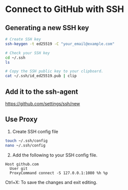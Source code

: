 # Connect to GitHub with SSH

## Generating a new SSH key

```bash
# Create SSH key
ssh-keygen -t ed25519 -C "your_email@example.com"

# Check your SSH key
cd ~/.ssh
ls

# Copy the SSH public key to your clipboard.
cat ~/.ssh/id_ed25519.pub | clip

```

## Add it to the ssh-agent

<https://github.com/settings/ssh/new>

## Use Proxy

1. Create SSH config file

```bash
touch ~/.ssh/config
nano ~/.ssh/config
```

2. Add the following to your SSH config file.

```text
Host github.com
  User git
  ProxyCommand connect -S 127.0.0.1:1080 %h %p
```

Ctrl+X: To save the changes and exit editing.

